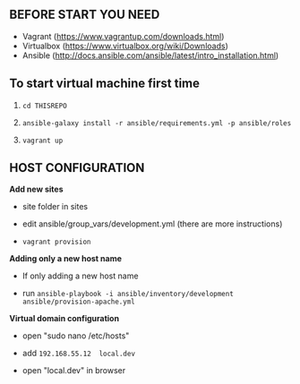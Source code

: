 ## BEFORE START YOU NEED ##
 * Vagrant (https://www.vagrantup.com/downloads.html)
 * Virtualbox (https://www.virtualbox.org/wiki/Downloads)
 * Ansible (http://docs.ansible.com/ansible/latest/intro_installation.html)








## To start virtual machine first time ##

 1.  ``` cd THISREPO ```

 2. ``` ansible-galaxy install -r ansible/requirements.yml -p ansible/roles ```

 3. ``` vagrant up ```




## HOST CONFIGURATION ##


**Add new sites**

 * site folder in sites

 * edit ansible/group_vars/development.yml (there are more instructions)

 * ``` vagrant provision ```


 **Adding only a new host name**

 * If only adding a new host name

 * run ``` ansible-playbook -i ansible/inventory/development ansible/provision-apache.yml ```


**Virtual domain configuration**

 * open "sudo nano /etc/hosts"

 * add ``` 192.168.55.12  local.dev ```

 * open "local.dev" in browser